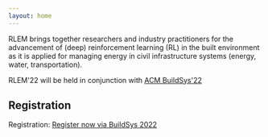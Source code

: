 ```yaml
---
layout: home
---
```


RLEM brings together researchers and industry practitioners for the advancement of (deep) reinforcement learning (RL) in the built environment as it is applied for managing energy in civil infrastructure systems (energy, water, transportation).

RLEM'22 will be held in conjunction with [ACM BuildSys'22](https://buildsys.acm.org/2022/)


<h2>Registration</h2>

<p>Registration: <a href="https://buildsys.acm.org/2022/registration/">Register now via BuildSys 2022</a></p>
